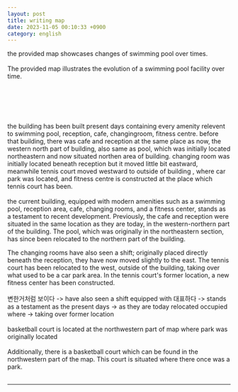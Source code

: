 ```yaml
---
layout: post
title: writing map
date: 2023-11-05 00:10:33 +0900
category: english
---
```


the provided map showcases changes of swimming pool over times. 
<br/>
<br/>
The provided map illustrates the evolution of a swimming pool facility over time.

<br/>
<br/>


<br/>
<br/>

the building has been built present days containing every amenity relevent to swimming pool, reception, cafe, changingroom, fitness centre. before that building, there was cafe and reception at the same place as now, the western north part of building, also same as pool, which was initially located northeastern and now situated northen area of building. changing room was initially located beneath reception but it moved little bit eastward, meanwhile tennis court moved westward to outside of building , where car park was located, and fitness centre is constructed at the place which tennis court has been.
<br/>
<br/>
the current building, equipped with modern amenities such as a swimming pool, reception area, cafe, changing rooms, and a fitness center, stands as a testament to recent development. Previously, the cafe and reception were situated in the same location as they are today, in the western-northern part of the building. The pool, which was originally in the northeastern section, has since been relocated to the northern part of the building.

The changing rooms have also seen a shift; originally placed directly beneath the reception, they have now moved slightly to the east. The tennis court has been relocated to the west, outside of the building, taking over what used to be a car park area. In the tennis court's former location, a new fitness center has been constructed.
<br/>
<br/>
변한거처럼 보이다 -> have also seen a shift
equipped with
대표하다 -> stands as a testament
as the present days -> as they are today
relocated
occupied where -> taking over
former location
<br/>
<br/>
basketball court is located at the northwestern part of map where park was originally located
<br/>
<br/>
Additionally, there is a basketball court which can be found in the northwestern part of the map. This court is situated where there once was a park.
<br/>
<br/>

-----




